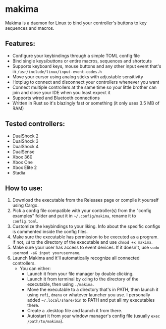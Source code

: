 # makima

Makima is a daemon for Linux to bind your controller's buttons to key sequences and macros.

## Features:
- Configure your keybindings through a simple TOML config file
- Bind single keys/buttons or entire macros, sequences and shortcuts
- Supports keyboard keys, mouse buttons and any other input event that's in `/usr/include/linux/input-event-codes.h`
- Move your cursor using analog sticks with adjustable sensitivity
- Hotplug to connect and disconnect your controllers whenever you want
- Connect multiple controllers at the same time so your little brother can join and close your IDE when you least expect it
- Supports wired and Bluetooth connections
- Written in Rust so it's blazingly fast or something (it only uses 3.5 MB of RAM)

## Tested controllers:
- DualShock 2
- DualShock 3
- DualShock 4
- DualSense
- Xbox 360
- Xbox One
- Xbox Elite 2
- Stadia

## How to use:
1. Download the executable from the Releases page or compile it yourself using Cargo.
2. Pick a config file compatible with your controller(s) from the "config examples" folder and put it in `~/.config/makima`, rename it to `config.toml`.
3. Customize the keybindings to your liking. Info about the specific configs is commented inside the config files.
4. Make sure the executable has permission to be executed as a program. If not, `cd` to the directory of the executable and use `chmod +x makima`.
5. Make sure your user has access to event devices. If it doesn't, use `sudo usermod -aG input yourusername`.
6. Launch Makima and it'll automatically recognize all connected controllers.
   - You can either:
     - Launch it from your file manager by double clicking.
     - Launch it from terminal by `cd`ing to the directory of the executable, then using `./makima`.
     - Move the executable to a directory that's in PATH, then launch it using `rofi`, `dmenu` or whatever launcher you use. I personally added `~/.local/share/bin` to PATH and put all my executables there.
     - Create a .desktop file and launch it from there.
     - Autostart it from your window manager's config file (usually `exec /path/to/makima`).
